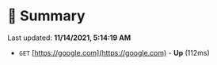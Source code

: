 # 📖 Summary
Last updated: **11/14/2021, 5:14:19 AM**

- `GET` [https://google.com](https://google.com) - **Up** (112ms)
